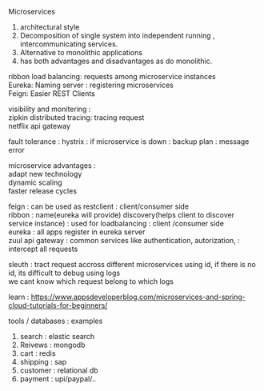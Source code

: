 Microservices 
1. architectural style
2. Decomposition of single system into independent running , intercommunicating services.
3. Alternative to monolithic applications
4. has both advantages and disadvantages as do monolithic.



ribbon load balancing: requests among microservice instances  
Eureka: Naming server : registering microservices  
Feign: Easier REST Clients  

visibility and monitering :   
zipkin distributed tracing: tracing request  
netflix api gateway  

fault tolerance : hystrix : if microservice is down : backup plan : message error  


microservice advantages :   
adapt new technology  
dynamic scaling  
faster release cycles  




feign : can be used as restclient : client/consumer side  
ribbon : name(eureka will provide) discovery(helps client to discover service instance) : used for loadbalancing : client /consumer side  
eureka : all apps register in eureka server   
zuul api gateway : common services like authentication, autorization, : intercept all requests  

sleuth : tract request accross different microservices using id, if there is no id, its difficult to debug using logs  
we cant know which request belong to which logs  

learn : https://www.appsdeveloperblog.com/microservices-and-spring-cloud-tutorials-for-beginners/



tools / databases : examples

1. search : elastic search
2. Reivews : mongodb
3. cart : redis
4. shipping : sap
5. customer : relational db
6. payment : upi/paypal/..

